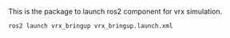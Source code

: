 This is the package to launch ros2 component for vrx simulation.
```
ros2 launch vrx_bringup vrx_bringup.launch.xml
```
